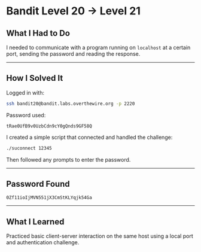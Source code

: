 # Bandit Level 20 → Level 21

## What I Had to Do  
I needed to communicate with a program running on `localhost` at a certain port, sending the password and reading the response.

---

## How I Solved It  
Logged in with:

```bash
ssh bandit20@bandit.labs.overthewire.org -p 2220
```

Password used:
```
tRae0UfB9v0UzbCdn9cY0gQnds9GF58Q
```

I created a simple script that connected and handled the challenge:

```bash
./suconnect 12345
```

Then followed any prompts to enter the password.

---

## Password Found  
```
0Zf11ioIjMVN551jX3CmStKLYqjk54Ga
```

---

## What I Learned  
Practiced basic client-server interaction on the same host using a local port and authentication challenge.

